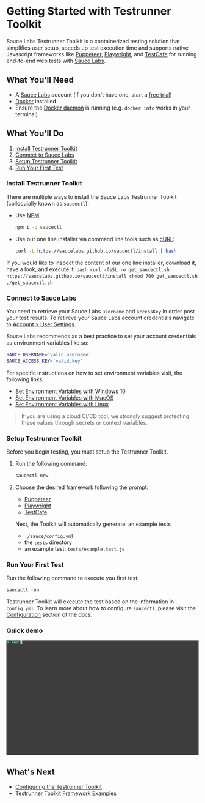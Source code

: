 <!---
id: getting-started
title: Getting Started with Testrunner Toolkit
sidebar_label: Getting Started
--->
# Getting Started with Testrunner Toolkit
Sauce Labs Testrunner Toolkit is a containerized testing solution that simplifies user setup, speeds up test execution time and supports native Javascript frameworks like [Puppeteer](https://developers.google.com/web/tools/puppeteer), [Playwright](https://playwright.dev/), and [TestCafe](https://devexpress.github.io/testcafe/) for running end-to-end web tests with [Sauce Labs](https://saucelabs.com/).

## What You'll Need

* A [Sauce Labs](https://saucelabs.com/) account (if you don't have one, start a [free trial](https://saucelabs.com/sign-up))
* [Docker](https://docs.docker.com/get-docker/) installed
* Ensure the [Docker daemon](https://docs.docker.com/config/daemon/) is running (e.g. `docker info` works in your terminal)

## What You'll Do

1. [Install Testrunner Toolkit](#install-testrunner-toolkit) 
2. [Connect to Sauce Labs](#connect-to-sauce-labs)
3. [Setup Testrunner Toolkit](#setup-testrunner-toolkit)
4. [Run Your First Test](#run-your-first-test)

### Install Testrunner Toolkit

There are multiple ways to install the Sauce Labs Testrunner Toolkit (colloquially known as `saucectl`):

* Use [NPM](https://www.npmjs.com/)
    ```bash
    npm i -g saucectl
    ```
* Use our one line installer via command line tools such as [cURL]():
    ```bash
    curl -L https://saucelabs.github.io/saucectl/install | bash
    ```
If you would like to inspect the content of our one line installer, download it, have a look, and execute it:
    ```bash
    curl -fsSL -o get_saucectl.sh https://saucelabs.github.io/saucectl/install
    chmod 700 get_saucectl.sh
    ./get_saucectl.sh
    ```

### Connect to Sauce Labs

You need to retrieve your Sauce Labs `username` and `accessKey` in order post your test results. To retireve your Sauce Labs account credentials navigate to [Account > User Settings](https://app.saucelabs.com/user-settings).

Sauce Labs recommends as a best practice to set your account credentials as environment variables like so:

```bash
SAUCE_USERNAME='valid.username'
SAUCE_ACCESS_KEY='valid.key'
```

For specific instructions on how to set environment variables visit, the following links:
* [Set Environment Variables with Windows 10](https://www.architectryan.com/2018/08/31/how-to-change-environment-variables-on-windows-10/) 
* [Set Environment Variables with MacOS](https://apple.stackexchange.com/questions/106778/how-do-i-set-environment-variables-on-os-x)
* [Set Environment Variables with Linux](https://askubuntu.com/questions/58814/how-do-i-add-environment-variables)

> 
> If you are using a cloud CI/CD tool, we strongly suggest protecting these values through secrets or context variables.
>

### Setup Testrunner Toolkit

Before you begin testing, you must setup the Testrunner Toolkit.
1. Run the following command:
    ```bash
    saucectl new
    ```
2. Choose the desired framework following the prompt:
    * [Puppeteer](https://github.com/puppeteer/puppeteer)
    * [Playwright](https://github.com/microsoft/playwright)
    * [TestCafe](https://devexpress.github.io/testcafe) 
    
    Next, the Toolkit will automatically generate: an example tests
    * `./sauce/config.yml`
    * the `tests` directory
    * an example test: `tests/example.test.js`

### Run Your First Test

Run the following command to execute you first test:
```bash
saucectl run
```
Testrunner Toolkit will execute the test based on the information in `config.yml`. To learn more about how to configure `saucectl`, please visit the [Configuration]() section of the docs. 

### Quick demo

<!--![Demo](https://gist.githubusercontent.com/diemol/f24bb230a0e3b41a052a1d9c1ff41f9e/raw/a325b6c1da77d4d4a804842da7307b055e7b50d2/saucectl-demo.gif)-->
![Demo](assets/saucectl-demo.gif)


## What's Next
* [Configuring the Testrunner Toolkit](CONFIGURATION-EXAMPLES.md)
* [Testrunner Toolkit Framework Examples](FRAMEWORK-EXAMPLES.md)

<br />

<!---___--->